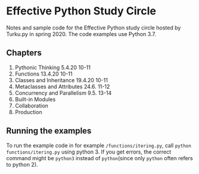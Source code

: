 # Effective Python Study Circle

Notes and sample code for the Effective Python study circle hosted by Turku.py in spring 2020. The code examples use Python 3.7.

## Chapters
1. Pythonic Thinking 5.4.20 10-11
2. Functions 13.4.20 10-11
3. Classes and Inheritance 19.4.20 10-11
4. Metaclasses and Attributes 24.6. 11-12
5. Concurrency and Parallelism 9.5. 13-14
6. Built-in Modules
7. Collaboration
8. Production


## Running the examples
To run the example code in for example `/functions/itering.py`, call `python functions/itering.py` using python 3. If you get errors, the correct command might be `python3` instead of `python`(since only `python` often refers to python 2).


